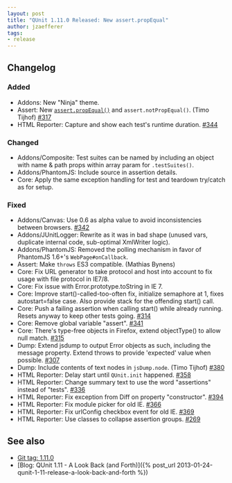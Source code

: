 ```yaml
---
layout: post
title: "QUnit 1.11.0 Released: New assert.propEqual"
author: jzaefferer
tags:
- release
---
```


## Changelog

### Added

* Addons: New "Ninja" theme.
* Assert: New [`assert.propEqual()`](https://qunitjs.com/api/assert/propEqual/) and `assert.notPropEqual()`. (Timo Tijhof) [#317](https://github.com/qunitjs/qunit/issues/317)
* HTML Reporter: Capture and show each test's runtime duration. [#344](https://github.com/qunitjs/qunit/issues/344)

### Changed

* Addons/Composite: Test suites can be named by including an object with name & path props within array param for `.testSuites()`.
* Addons/PhantomJS: Include source in assertion details.
* Core: Apply the same exception handling for test and teardown try/catch as for setup.

### Fixed

* Addons/Canvas: Use 0.6 as alpha value to avoid inconsistencies between browsers. [#342](https://github.com/qunitjs/qunit/issues/342)
* Addons/JUnitLogger: Rewrite as it was in bad shape (unused vars, duplicate internal code, sub-optimal XmlWriter logic).
* Addons/PhantomJS: Removed the polling mechanism in favor of PhantomJS 1.6+'s `WebPage#onCallback`.
* Assert: Make `throws` ES3 compatible. (Mathias Bynens)
* Core: Fix URL generator to take protocol and host into account to fix usage with file protocol in IE7/8.
* Core: Fix issue with Error.prototype.toString in IE 7.
* Core: Improve start()-called-too-often fix, initialize semaphore at 1, fixes autostart=false case. Also provide stack for the offending start() call.
* Core: Push a failing assertion when calling start() while already running. Resets anyway to keep other tests going. [#314](https://github.com/qunitjs/qunit/issues/314)
* Core: Remove global variable "assert". [#341](https://github.com/qunitjs/qunit/issues/341)
* Core: There's type-free objects in Firefox, extend objectType() to allow null match. [#315](https://github.com/qunitjs/qunit/issues/315)
* Dump: Extend jsdump to output Error objects as such, including the message property. Extend throws to provide 'expected' value when possible. [#307](https://github.com/qunitjs/qunit/issues/307)
* Dump: Include contents of text nodes in `jsDump.node`. (Timo Tijhof) [#380](https://github.com/qunitjs/qunit/issues/380)
* HTML Reporter: Delay start until `QUnit.init` happened. [#358](https://github.com/qunitjs/qunit/issues/358)
* HTML Reporter: Change summary text to use the word "assertions" instead of "tests". [#336](https://github.com/qunitjs/qunit/issues/336)
* HTML Reporter: Fix exception from Diff on property "constructor". [#394](https://github.com/qunitjs/qunit/issues/394)
* HTML Reporter: Fix module picker for old IE. [#366](https://github.com/qunitjs/qunit/issues/366)
* HTML Reporter: Fix urlConfig checkbox event for old IE. [#369](https://github.com/qunitjs/qunit/issues/369)
* HTML Reporter: Use classes to collapse assertion groups. [#269](https://github.com/qunitjs/qunit/issues/269)

## See also

* [Git tag: 1.11.0](https://github.com/qunitjs/qunit/releases/tag/1.11.0)
* [Blog: QUnit 1.11 - A Look Back (and Forth)]({% post_url 2013-01-24-qunit-1-11-release-a-look-back-and-forth %})
